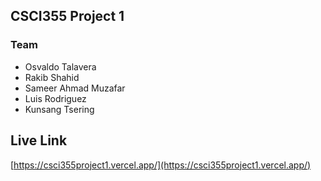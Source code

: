 
## CSCI355 Project 1

### Team 

- Osvaldo Talavera
- Rakib Shahid
- Sameer Ahmad Muzafar
- Luis Rodriguez
- Kunsang Tsering

## Live Link

[https://csci355project1.vercel.app/](https://csci355project1.vercel.app/)
